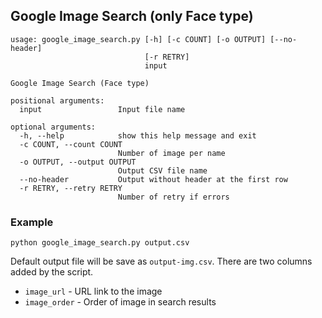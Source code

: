 ## Google Image Search (only Face type)

```
usage: google_image_search.py [-h] [-c COUNT] [-o OUTPUT] [--no-header]
                              [-r RETRY]
                              input

Google Image Search (Face type)

positional arguments:
  input                 Input file name

optional arguments:
  -h, --help            show this help message and exit
  -c COUNT, --count COUNT
                        Number of image per name
  -o OUTPUT, --output OUTPUT
                        Output CSV file name
  --no-header           Output without header at the first row
  -r RETRY, --retry RETRY
                        Number of retry if errors
```

### Example

```
python google_image_search.py output.csv
```

Default output file will be save as `output-img.csv`. There are two columns added by the script.

* `image_url` - URL link to the image
* `image_order` - Order of image in search results